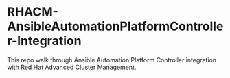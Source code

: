 # RHACM-AnsibleAutomationPlatformController-Integration
This repo walk through Ansible Automation Platform Controller integration with Red Hat Advanced Cluster Management.
